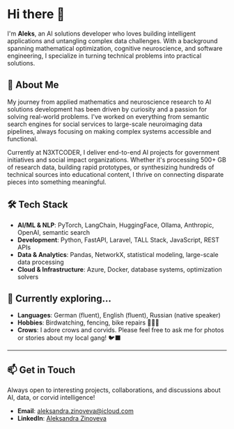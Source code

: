 # Hi there 👋

I'm **Aleks**, an AI solutions developer who loves building intelligent applications and untangling complex data challenges. With a background spanning mathematical optimization, cognitive neuroscience, and software engineering, I specialize in turning technical problems into practical solutions.

## 🚀 About Me
My journey from applied mathematics and neuroscience research to AI solutions development has been driven by curiosity and a passion for solving real-world problems. I've worked on everything from semantic search engines for social services to large-scale neuroimaging data pipelines, always focusing on making complex systems accessible and functional.

Currently at N3XTCODER, I deliver end-to-end AI projects for government initiatives and social impact organizations. Whether it's processing 500+ GB of research data, building rapid prototypes, or synthesizing hundreds of technical sources into educational content, I thrive on connecting disparate pieces into something meaningful.

## 🛠️ Tech Stack
- **AI/ML & NLP**: PyTorch, LangChain, HuggingFace, Ollama, Anthropic, OpenAI, semantic search
- **Development**: Python, FastAPI, Laravel, TALL Stack, JavaScript, REST APIs
- **Data & Analytics**: Pandas, NetworkX, statistical modeling, large-scale data processing
- **Cloud & Infrastructure**: Azure, Docker, database systems, optimization solvers

## 🌟 Currently exploring...
- **Languages**: German (fluent), English (fluent), Russian (native speaker)
- **Hobbies**: Birdwatching, fencing, bike repairs 🚴🏼‍♀️
- **Crows**: I adore crows and corvids. Please feel free to ask me for photos or stories about my local gang! 🐦‍⬛

---
## 📫 Get in Touch
Always open to interesting projects, collaborations, and discussions about AI, data, or corvid intelligence!
- **Email**: [aleksandra.zinoveva@icloud.com](mailto:aleksandra.zinoveva@icloud.com)
- **LinkedIn**: [Aleksandra Zinoveva](https://www.linkedin.com/in/aleksandrazinoveva/)
